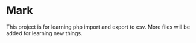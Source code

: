 # Mark
This project is for learning php import and export to csv. More files will be added for learning new things.